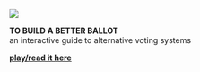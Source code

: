 ![](http://i.imgur.com/8ZzgDiV.png)

**TO BUILD A BETTER BALLOT**     
an interactive guide to alternative voting systems

**[play/read it here](http://ncase.me/ballot)**